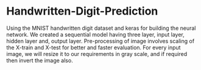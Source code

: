 # Handwritten-Digit-Prediction
Using the MNIST handwritten digit dataset and keras for building the neural network. We created a sequential model having three layer, input layer, hidden layer and, output layer. 
Pre-processing of image involves scaling of the  X-train and X-test for better and faster evaluation. For every input image, we will resize it to our requirements in gray scale, and if required then invert the image also.  
